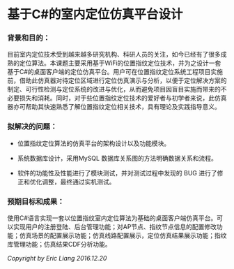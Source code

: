 # 基于C#的室内定位仿真平台设计

### 背景和目的：

目前室内定位技术受到越来越多研究机构、科研人员的关注，如今已经有了很多成熟的定位算法。本课题主要采用基于WiFi的位置指纹定位技术，并为之设计一套基于C#的桌面客户端的定位仿真平台。用户可在位置指纹定位系统工程项目实施前，借助此仿真器对待定位区域进行定位仿真演示与分析，以便于定位解决方案的制定、可行性检测与定位系统的改进与优化，从而避免项目因盲目实施而带来的不必要损失和消耗。同时，对于些位置指纹定位技术的爱好者与初学者来说，此仿真器亦可帮助其快速熟悉了解位置指纹定位相关技术，具有理论及实践指导意义。

### 拟解决的问题：

+ 位置指纹定位算法的仿真平台的架构设计以及功能模块。

+ 系统数据库设计，采用MySQL 数据库关系图的方法明确数据关系和流程。

+ 软件的功能性及性能进行了模块测试，并对测试过程中发现的 BUG 进行了修正和优化调整，最终通过实机测试。

### 预期目标和成果：

使用C#语言实现一套以位置指纹室内定位算法为基础的桌面客户端仿真平台。可以实现用户的注册登陆、后台管理功能；对AP节点、指纹节点信息的配置修改功能；仿真场景的配置展示功能；仿真线路配置展示，定位仿真结果展示功能；指纹库管理功能；仿真结果CDF分析功能。


*Copyright by Eric Liang 2016.12.20*
